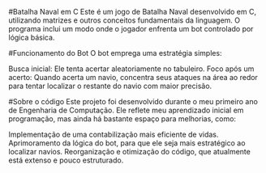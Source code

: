 #Batalha Naval em C
Este é um jogo de Batalha Naval desenvolvido em C, utilizando matrizes e outros conceitos fundamentais da linguagem. O programa inclui um modo onde o jogador enfrenta um bot controlado por lógica básica.

#Funcionamento do Bot
O bot emprega uma estratégia simples:

Busca inicial: Ele tenta acertar aleatoriamente no tabuleiro.
Foco após um acerto: Quando acerta um navio, concentra seus ataques na área ao redor para tentar localizar o restante do navio com maior precisão.

#Sobre o código
Este projeto foi desenvolvido durante o meu primeiro ano de Engenharia de Computação. Ele reflete meu aprendizado inicial em programação, mas ainda há bastante espaço para melhorias, como:

Implementação de uma contabilização mais eficiente de vidas.
Aprimoramento da lógica do bot, para que ele seja mais estratégico ao localizar navios.
Reorganização e otimização do código, que atualmente está extenso e pouco estruturado.
